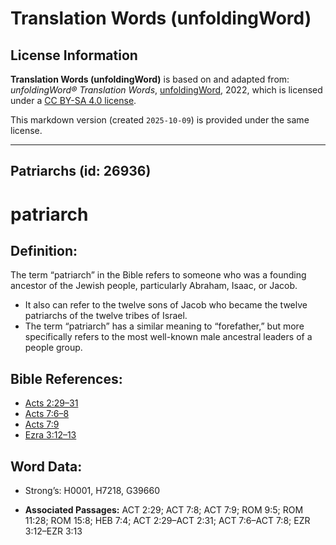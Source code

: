 # Translation Words (unfoldingWord)

## License Information

**Translation Words (unfoldingWord)** is based on and adapted from: _unfoldingWord® Translation Words_, [unfoldingWord](https://unfoldingword.org/utw), 2022, which is licensed under a [CC BY-SA 4.0 license](https://creativecommons.org/licenses/by-sa/4.0/legalcode.en).

This markdown version (created `2025-10-09`) is provided under the same license.



--------------------------------

## Patriarchs (id: 26936)

patriarch
=========

Definition:
-----------

The term “patriarch” in the Bible refers to someone who was a founding ancestor of the Jewish people, particularly Abraham, Isaac, or Jacob.

* It also can refer to the twelve sons of Jacob who became the twelve patriarchs of the twelve tribes of Israel.
* The term “patriarch” has a similar meaning to “forefather,” but more specifically refers to the most well\-known male ancestral leaders of a people group.

Bible References:
-----------------

* [Acts 2:29–31](https://ref.ly/Acts2:29-Acts2:31)
* [Acts 7:6–8](https://ref.ly/Acts7:6-Acts7:8)
* [Acts 7:9](https://ref.ly/Acts7:9)
* [Ezra 3:12–13](https://ref.ly/Ezra3:12-Ezra3:13)

Word Data:
----------

* Strong’s: H0001, H7218, G39660

* **Associated Passages:** ACT 2:29; ACT 7:8; ACT 7:9; ROM 9:5; ROM 11:28; ROM 15:8; HEB 7:4; ACT 2:29–ACT 2:31; ACT 7:6–ACT 7:8; EZR 3:12–EZR 3:13

